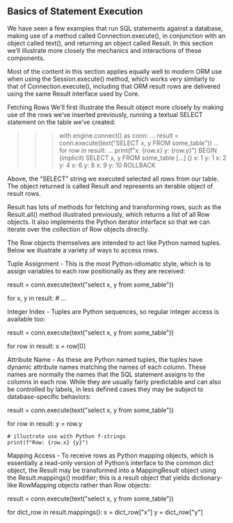 ## Basics of Statement Execution

We have seen a few examples that run SQL statements against a database, making use of a method called Connection.execute(), in conjunction with an object called text(), and returning an object called Result. In this section we’ll illustrate more closely the mechanics and interactions of these components.

Most of the content in this section applies equally well to modern ORM use when using the Session.execute() method, which works very similarly to that of Connection.execute(), including that ORM result rows are delivered using the same Result interface used by Core.

Fetching Rows
We’ll first illustrate the Result object more closely by making use of the rows we’ve inserted previously, running a textual SELECT statement on the table we’ve created:

>>> with engine.connect() as conn:
...     result = conn.execute(text("SELECT x, y FROM some_table"))
...     for row in result:
...         print(f"x: {row.x}  y: {row.y}")
BEGIN (implicit)
SELECT x, y FROM some_table
[...] ()
x: 1  y: 1
x: 2  y: 4
x: 6  y: 8
x: 9  y: 10
ROLLBACK

Above, the “SELECT” string we executed selected all rows from our table. The object returned is called Result and represents an iterable object of result rows.

Result has lots of methods for fetching and transforming rows, such as the Result.all() method illustrated previously, which returns a list of all Row objects. It also implements the Python iterator interface so that we can iterate over the collection of Row objects directly.

The Row objects themselves are intended to act like Python named tuples. Below we illustrate a variety of ways to access rows.

Tuple Assignment - This is the most Python-idiomatic style, which is to assign variables to each row positionally as they are received:

result = conn.execute(text("select x, y from some_table"))

for x, y in result:
    # ...

Integer Index - Tuples are Python sequences, so regular integer access is available too:

result = conn.execute(text("select x, y from some_table"))

  for row in result:
      x = row[0]

Attribute Name - As these are Python named tuples, the tuples have dynamic attribute names matching the names of each column. These names are normally the names that the SQL statement assigns to the columns in each row. While they are usually fairly predictable and can also be controlled by labels, in less defined cases they may be subject to database-specific behaviors:

result = conn.execute(text("select x, y from some_table"))

for row in result:
    y = row.y

    # illustrate use with Python f-strings
    print(f"Row: {row.x} {y}")

Mapping Access - To receive rows as Python mapping objects, which is essentially a read-only version of Python’s interface to the common dict object, the Result may be transformed into a MappingResult object using the Result.mappings() modifier; this is a result object that yields dictionary-like RowMapping objects rather than Row objects:

result = conn.execute(text("select x, y from some_table"))

for dict_row in result.mappings():
    x = dict_row["x"]
    y = dict_row["y"]